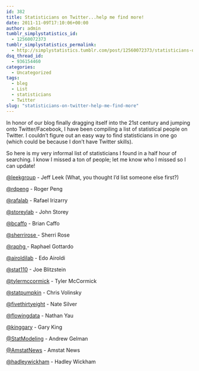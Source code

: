 ```yaml
---
id: 382
title: Statisticians on Twitter...help me find more!
date: 2011-11-09T17:10:06+00:00
author: admin
tumblr_simplystatistics_id:
  - 12560072373
tumblr_simplystatistics_permalink:
  - http://simplystatistics.tumblr.com/post/12560072373/statisticians-on-twitter-help-me-find-more
dsq_thread_id:
  - 936154460
categories:
  - Uncategorized
tags:
  - bleg
  - List
  - statisticians
  - Twitter
slug: "statisticians-on-twitter-help-me-find-more"
---
```

In honor of our blog finally dragging itself into the 21st century and jumping onto Twitter/Facebook, I have been compiling a list of statistical people on Twitter. I couldn&#8217;t figure out an easy way to find statisticians in one go (which could be because I don&#8217;t have Twitter skills). 

So here is my very informal list of statisticians I found in a half hour of searching. I know I missed a ton of people; let me know who I missed so I can update!

<a href="http://twitter.com/#!/leekgroup" target="_blank">@leekgroup</a> - Jeff Leek (What, you thought I&#8217;d list someone else first?)

<a href="http://twitter.com/#!/rdpeng" target="_blank">@rdpeng</a> - Roger Peng

<a href="http://twitter.com/#!/rafalab" target="_blank">@rafalab</a> - Rafael Irizarry

<a href="http://twitter.com/#!/storeylab" target="_blank">@storeylab</a> - John Storey

<a href="http://twitter.com/#!/bcaffo" target="_blank">@bcaffo</a> - Brian Caffo

<a href="http://twitter.com/#!/sherrirose" target="_blank">@sherrirose </a>- Sherri Rose

<a href="http://twitter.com/#!/raphg" target="_blank">@raphg </a>- Raphael Gottardo

<a href="http://twitter.com/#!/airoldilab" target="_blank">@airoldilab</a> - Edo Airoldi

<a href="http://twitter.com/#!/stat110" target="_blank">@stat110</a> - Joe Blitzstein

<a href="http://twitter.com/#!/tylermccormick" target="_blank">@tylermccormick</a> - Tyler McCormick

<a href="http://twitter.com/#!/statpumpkin" target="_blank">@statpumpkin</a> - Chris Volinsky

<a href="http://twitter.com/#!/fivethirtyeight" target="_blank">@fivethirtyeight</a> - Nate Silver

<a href="http://twitter.com/#!/flowingdata" target="_blank">@flowingdata</a> - Nathan Yau

<a href="http://twitter.com/#!/kinggary" target="_blank">@kinggary</a> - Gary King

<a href="http://twitter.com/#!/StatModeling" target="_blank">@StatModeling</a> - Andrew Gelman

<a href="http://twitter.com/#!/AmstatNews" target="_blank">@AmstatNews</a> - Amstat News

<a href="http://twitter.com/#!/hadleywickham" target="_blank">@hadleywickham</a> - Hadley Wickham
